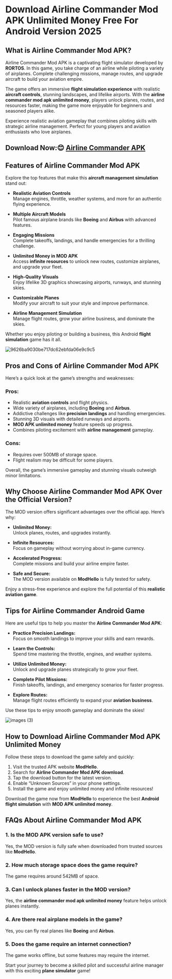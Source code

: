# Download Airline Commander Mod APK Unlimited Money Free For Android Version 2025

## What is Airline Commander Mod APK?

Airline Commander Mod APK is a captivating flight simulator developed by **RORTOS**. In this game, you take charge of an airline while piloting a variety of airplanes. Complete challenging missions, manage routes, and upgrade aircraft to build your aviation empire. 

The game offers an immersive **flight simulation experience** with realistic **aircraft controls**, stunning landscapes, and lifelike airports. With the **airline commander mod apk unlimited money**, players unlock planes, routes, and resources faster, making the game more enjoyable for beginners and seasoned players alike.

Experience realistic aviation gameplay that combines piloting skills with strategic airline management. Perfect for young players and aviation enthusiasts who love airplanes.

## Download Now:😊 [Airline Commander APK](https://heyapks.com/airline-commander.html)

## Features of Airline Commander Mod APK

Explore the top features that make this **aircraft management simulation** stand out:

- **Realistic Aviation Controls**  
  Manage engines, throttle, weather systems, and more for an authentic flying experience.

- **Multiple Aircraft Models**  
  Pilot famous airplane brands like **Boeing** and **Airbus** with advanced features.

- **Engaging Missions**  
  Complete takeoffs, landings, and handle emergencies for a thrilling challenge.

- **Unlimited Money in MOD APK**  
  Access **infinite resources** to unlock new routes, customize airplanes, and upgrade your fleet.

- **High-Quality Visuals**  
  Enjoy lifelike 3D graphics showcasing airports, runways, and stunning skies.

- **Customizable Planes**  
  Modify your aircraft to suit your style and improve performance.

- **Airline Management Simulation**  
  Manage flight routes, grow your airline business, and dominate the skies.

Whether you enjoy piloting or building a business, this Android **flight simulation** game has it all.

![9626ba9030be717dc62ebfda06e9c9c5](https://github.com/user-attachments/assets/6bcbfa1d-daeb-4bd6-abae-df8fb2480d84)


## Pros and Cons of Airline Commander Mod APK

Here’s a quick look at the game’s strengths and weaknesses:

### Pros:
- Realistic **aviation controls** and flight physics.
- Wide variety of airplanes, including **Boeing** and **Airbus**.
- Addictive challenges like **precision landings** and handling emergencies.
- Stunning 3D visuals with detailed runways and airports.
- **MOD APK unlimited money** feature speeds up progress.
- Combines piloting excitement with **airline management** gameplay.

### Cons:
- Requires over 500MB of storage space.
- Flight realism may be difficult for some players.

Overall, the game’s immersive gameplay and stunning visuals outweigh minor limitations.

## Why Choose Airline Commander Mod APK Over the Official Version?

The MOD version offers significant advantages over the official app. Here’s why:

- **Unlimited Money:**  
  Unlock planes, routes, and upgrades instantly.

- **Infinite Resources:**  
  Focus on gameplay without worrying about in-game currency.

- **Accelerated Progress:**  
  Complete missions and build your airline empire faster.

- **Safe and Secure:**  
  The MOD version available on **ModHello** is fully tested for safety.

Enjoy a stress-free experience and explore the full potential of this **realistic aviation game**.

## Tips for Airline Commander Android Game

Here are useful tips to help you master the **Airline Commander Mod APK**:

- **Practice Precision Landings:**  
  Focus on smooth landings to improve your skills and earn rewards.

- **Learn the Controls:**  
  Spend time mastering the throttle, engines, and weather systems.

- **Utilize Unlimited Money:**  
  Unlock and upgrade planes strategically to grow your fleet.

- **Complete Pilot Missions:**  
  Finish takeoffs, landings, and emergency scenarios for faster progress.

- **Explore Routes:**  
  Manage flight routes efficiently to expand your **aviation business**.

Use these tips to enjoy smooth gameplay and dominate the skies!

![images (3)](https://github.com/user-attachments/assets/75d7696f-d4ba-4ccf-bd89-706054fbf643)


## How to Download Airline Commander Mod APK Unlimited Money

Follow these steps to download the game safely and quickly:

1. Visit the trusted APK website **ModHello**.  
2. Search for **Airline Commander Mod APK download**.  
3. Tap the download button for the latest version.
4. Enable “Unknown Sources” in your phone settings.
5. Install the game and enjoy unlimited money and infinite resources!

Download the game now from **ModHello** to experience the best **Android flight simulation** with **MOD APK unlimited money**.

## FAQs About Airline Commander Mod APK

### 1. Is the MOD APK version safe to use?
Yes, the MOD version is fully safe when downloaded from trusted sources like **ModHello**.

### 2. How much storage space does the game require?
The game requires around 542MB of space.

### 3. Can I unlock planes faster in the MOD version?
Yes, the **airline commander mod apk unlimited money** feature helps unlock planes instantly.

### 4. Are there real airplane models in the game?
Yes, you can fly real planes like **Boeing** and **Airbus**.

### 5. Does the game require an internet connection?
The game works offline, but some features may require the internet.

Start your journey to become a skilled pilot and successful airline manager with this exciting **plane simulator** game!


